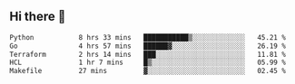## Hi there 👋

<!--
**whirlun/whirlun** is a ✨ _special_ ✨ repository because its `README.md` (this file) appears on your GitHub profile.

Here are some ideas to get you started:

- 🔭 I’m currently working on ...
- 🌱 I’m currently learning ...
- 👯 I’m looking to collaborate on ...
- 🤔 I’m looking for help with ...
- 💬 Ask me about ...
- 📫 How to reach me: ...
- 😄 Pronouns: ...
- ⚡ Fun fact: ...
-->
<!--START_SECTION:waka-->

```txt
Python           8 hrs 33 mins   ███████████▒░░░░░░░░░░░░░   45.21 %
Go               4 hrs 57 mins   ██████▓░░░░░░░░░░░░░░░░░░   26.19 %
Terraform        2 hrs 14 mins   ███░░░░░░░░░░░░░░░░░░░░░░   11.81 %
HCL              1 hr 7 mins     █▒░░░░░░░░░░░░░░░░░░░░░░░   05.99 %
Makefile         27 mins         ▓░░░░░░░░░░░░░░░░░░░░░░░░   02.45 %
```

<!--END_SECTION:waka-->

